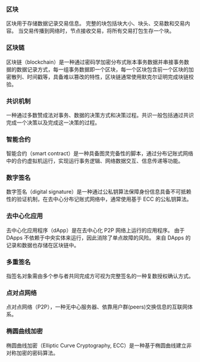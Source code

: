 
### 区块

区块用于存储数据记录交易信息。 完整的块包括块大小、块头、交易数和交易内容。 当交易传播到网络时，节点接收交易，将所有交易打包生存一个块。

### 区块链

区块链（blockchain）是一种通过密码学加密分布式账本事务数据并串接事务数据的数据记录方式，每一组事务数据即一个区块，每一个区块包含前一个区块的加密散列、时间戳等，具备难以篡改的特性，区块链通常使用默克尔证明完成块链校验。

### 共识机制

一种通过多数赞成法对事务、数据的决策方式和决策过程。共识一般包括通过共识完成一个决策以及完成这一决策的过程。

### 智能合约

智能合约（smart contract）是一种具备图灵完备性的脚本，通过分布记账式网络中的合约虚拟机运行，实现运行事务逻辑、网络数据交互、信息传递等功能。

### 数字签名

数字签名（digital signature）是一种通过公私钥算法保障身份信息具备不可抵赖性的验证机制，在去中心分布记账式网络中，通常使用基于 ECC 的公私钥算法。

### 去中心化应用

去中心化应用程序（dApp）是在去中心化 P2P 网络上运行的应用程序。 由于 DApps 不依赖于中央实体来运行，因此消除了单点故障的风险。 来自 DApps 的记录和数据也存储在区块链中。

### 多重签名

指签名对象需由多个参与者共同完成方可视为完整签名的一种复数授权确认方式。

### 点对点网络

点对点网络（P2P），一种无中心服务器、依靠用户群(peers)交换信息的互联网体系。

### 椭圆曲线加密

椭圆曲线加密（Elliptic Curve Cryptography, ECC）是一种基于椭圆曲线建立非对称加密的密码算法。
